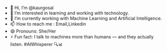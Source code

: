 - 👋 Hi, I’m @kaurgosal
- 👀 I’m interested in learning and working with technology.
- 🌱 I’m currently working with Machine Learning and Artificial Intelligence.
- 📫 How to reach me : Email,Linkedin
- 😄 Pronouns: She/Her
- ⚡ Fun fact: I talk to machines more than humans — and they actually listen. #AIWhisperer 🔍📊

<!---
kaurgosal/kaurgosal is a ✨ special ✨ repository because its `README.md` (this file) appears on your GitHub profile.
You can click the Preview link to take a look at your changes.
--->
